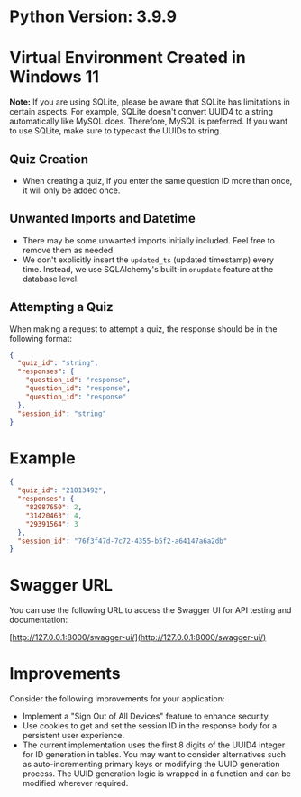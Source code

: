 <!-- '{"name":"Flask Api","version": 12,"tech": ["Rest Api", "Flask", "MySql", "ORM"],"tags":["api","backend"],"snapshots":[]}' -->
# Python Version: 3.9.9
# Virtual Environment Created in Windows 11

**Note:** If you are using SQLite, please be aware that SQLite has limitations in certain aspects. For example, SQLite doesn't convert UUID4 to a string automatically like MySQL does. Therefore, MySQL is preferred. If you want to use SQLite, make sure to typecast the UUIDs to string.

## Quiz Creation

- When creating a quiz, if you enter the same question ID more than once, it will only be added once.

## Unwanted Imports and Datetime

- There may be some unwanted imports initially included. Feel free to remove them as needed.
- We don't explicitly insert the `updated_ts` (updated timestamp) every time. Instead, we use SQLAlchemy's built-in `onupdate` feature at the database level.

## Attempting a Quiz

When making a request to attempt a quiz, the response should be in the following format:

```json
{
  "quiz_id": "string",
  "responses": {
    "question_id": "response",
    "question_id": "response",
    "question_id": "response"
  },
  "session_id": "string"
}
```

# Example

```json
{
  "quiz_id": "21013492",
  "responses": {
    "82987650": 2,
    "31420463": 4,
    "29391564": 3
  },
  "session_id": "76f3f47d-7c72-4355-b5f2-a64147a6a2db"
}
```

# Swagger URL

You can use the following URL to access the Swagger UI for API testing and documentation:

[http://127.0.0.1:8000/swagger-ui/](http://127.0.0.1:8000/swagger-ui/)

# Improvements

Consider the following improvements for your application:

- Implement a "Sign Out of All Devices" feature to enhance security.
- Use cookies to get and set the session ID in the response body for a persistent user experience.
- The current implementation uses the first 8 digits of the UUID4 integer for ID generation in tables. You may want to consider alternatives such as auto-incrementing primary keys or modifying the UUID generation process. The UUID generation logic is wrapped in a function and can be modified wherever required.

